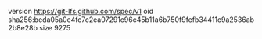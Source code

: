 version https://git-lfs.github.com/spec/v1
oid sha256:beda05a0e4fc7c2ea07291c96c45b11a6b750f9fefb34411c9a2536ab2b8e28b
size 9275
